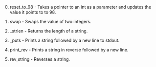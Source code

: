 0. reset_to_98 - Takes a pointer to an int as a parameter and updates the value it points to to 98.

1. swap - Swaps the value of two integers.

2. _strlen - Returns the length of a string.

3. _puts - Prints a string followed by a new line to stdout.

4. print_rev - Prints a string in reverse followed by a new line.

5. rev_string - Reverses a string.
